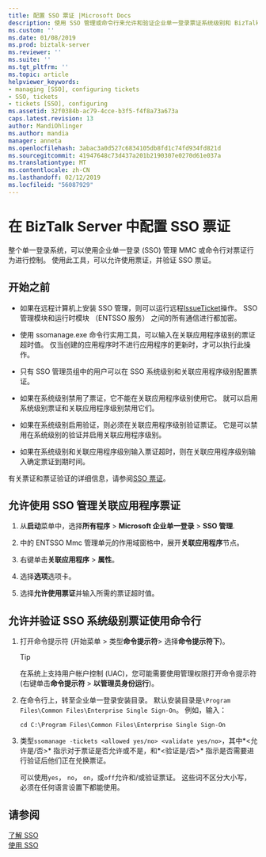 ```yaml
---
title: 配置 SSO 票证 |Microsoft Docs
description: 使用 SSO 管理或命令行来允许和验证企业单一登录票证系统级别和 BizTalk Server 中的关联应用程序。
ms.custom: ''
ms.date: 01/08/2019
ms.prod: biztalk-server
ms.reviewer: ''
ms.suite: ''
ms.tgt_pltfrm: ''
ms.topic: article
helpviewer_keywords:
- managing [SSO], configuring tickets
- SSO, tickets
- tickets [SSO], configuring
ms.assetid: 32f0384b-ac79-4cce-b3f5-f4f8a73a673a
caps.latest.revision: 13
author: MandiOhlinger
ms.author: mandia
manager: anneta
ms.openlocfilehash: 3abac3a0d527c6834105db8fd1c74fd934fd821d
ms.sourcegitcommit: 41947648c73d437a201b2190307e0270d61e037a
ms.translationtype: MT
ms.contentlocale: zh-CN
ms.lasthandoff: 02/12/2019
ms.locfileid: "56087929"
---
```

# <a name="configure-the-sso-tickets-in-biztalk-server"></a>在 BizTalk Server 中配置 SSO 票证
整个单一登录系统，可以使用企业单一登录 (SSO) 管理 MMC 或命令行对票证行为进行控制。 使用此工具，可以允许使用票证，并验证 SSO 票证。  
  
## <a name="before-you-begin"></a>开始之前

- 如果在远程计算机上安装 SSO 管理，则可以运行远程[IssueTicket](https://docs.microsoft.com/biztalk/core/technical-reference/issoticket-issueticket-method)操作。 SSO 管理模块和运行时模块 （ENTSSO 服务） 之间的所有通信进行都加密。  
  
- 使用 ssomanage.exe 命令行实用工具，可以输入在关联应用程序级别的票证超时值。 仅当创建的应用程序时不进行应用程序的更新时，才可以执行此操作。
  
- 只有 SSO 管理员组中的用户可以在 SSO 系统级别和关联应用程序级别配置票证。  
  
- 如果在系统级别禁用了票证，它不能在关联应用程序级别使用它。 就可以启用系统级别票证和关联应用程序级别禁用它们。  
  
- 如果在系统级别启用验证，则必须在关联应用程序级别验证票证。 它是可以禁用在系统级别的验证并启用关联应用程序级别。  
  
- 如果在系统级别和关联应用程序级别输入票证超时，则在关联应用程序级别输入确定票证到期时间。  
  
有关票证和票证验证的详细信息，请参阅[SSO 票证](../core/sso-tickets.md)。  
  
## <a name="allow-affiliate-application-tickets-using-sso-administration"></a>允许使用 SSO 管理关联应用程序票证  
  
1.  从**启动**菜单中，选择**所有程序** > **Microsoft 企业单一登录** > **SSO 管理**.
  
2.  中的 ENTSSO Mmc 管理单元的作用域窗格中，展开**关联应用程序**节点。  
  
3.  右键单击**关联应用程序** > **属性**。  
  
4.  选择**选项**选项卡。  
  
5.  选择**允许使用票证**并输入所需的票证超时值。  
  
## <a name="allow-and-validate-sso-system-level-tickets-using-the-command-line"></a>允许并验证 SSO 系统级别票证使用命令行  
  
1. 打开命令提示符 (开始菜单 > 类型**命令提示符**> 选择**命令提示符下**)。

    > [!TIP]
    >  在系统上支持用户帐户控制 (UAC)，您可能需要使用管理权限打开命令提示符 (右键单击**命令提示符** > **以管理员身份运行**)。
  
2. 在命令行上，转至企业单一登录安装目录。 默认安装目录是`\Program Files\Common Files\Enterprise Single Sign-On`。 例如，输入： 

    `cd C:\Program Files\Common Files\Enterprise Single Sign-On`
  
3. 类型`ssomanage -tickets <allowed yes/no> <validate yes/no>`，其中*\<允许是/否\>* 指示对于票证是否允许或不是，和*\<验证是/否\>* 指示是否需要进行验证后他们正在兑换票证。  
  
    可以使用`yes`， `no`， `on`，或`off`允许和/或验证票证。 这些词不区分大小写，必须在任何语言设置下都能使用。
  
## <a name="see-also"></a>请参阅

[了解 SSO](../core/understanding-sso.md)   
[使用 SSO](../core/using-sso.md)
